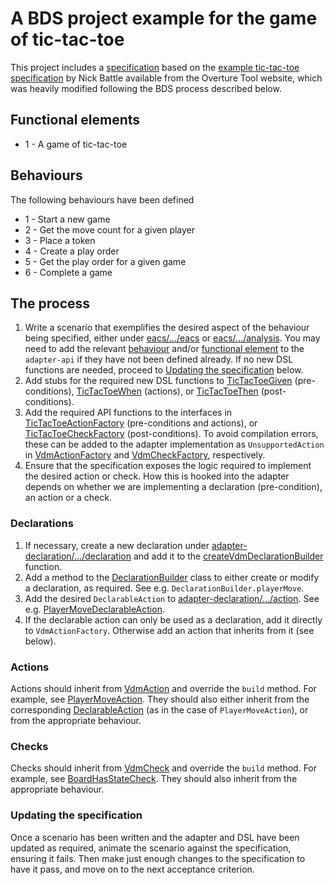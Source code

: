 # A BDS project example for the game of tic-tac-toe

This project includes a [specification](adapter-vdm/src/main/vdm/XO.vdmsl) based on
the [example tic-tac-toe specification](https://www.overturetool.org/download/examples/VDMSL/Tic-tac-toeSL/index.html)
by Nick Battle available from the Overture Tool website, which was heavily modified following the BDS process described
below.

## Functional elements

- 1 - A game of tic-tac-toe

## Behaviours

The following behaviours have been defined

- 1 - Start a new game
- 2 - Get the move count for a given player
- 3 - Place a token
- 4 - Create a play order
- 5 - Get the play order for a given game
- 6 - Complete a game

## The process

1. Write a scenario that exemplifies the desired aspect of the behaviour being specified, either under
   [eacs/.../eacs](eacs/src/test/kotlin/com/anaplan/engineering/azuki/tictactoe/eacs) or
   [eacs/.../analysis](eacs/src/test/kotlin/com/anaplan/engineering/azuki/tictactoe/analysis). You may need to add
   the relevant
   [behaviour](adapter-api/src/main/kotlin/com/anaplan/engineering/azuki/tictactoe/adapter/api/TicTacToeBehaviours.kt)
   and/or
   [functional element](adapter-api/src/main/kotlin/com/anaplan/engineering/azuki/tictactoe/adapter/api/TicTacToeFunctionalElements.kt)
   to the `adapter-api` if they have not been defined already. If no new DSL functions are needed, proceed to
   [Updating the specification](#updating-the-specification) below.
2. Add stubs for the required new DSL functions to
   [TicTacToeGiven](dsl/src/main/kotlin/com/anaplan/engineering/azuki/tictactoe/dsl/TicTacToeGiven.kt) (pre-conditions),
   [TicTacToeWhen](dsl/src/main/kotlin/com/anaplan/engineering/azuki/tictactoe/dsl/TicTacToeWhen.kt) (actions), or
   [TicTacToeThen](dsl/src/main/kotlin/com/anaplan/engineering/azuki/tictactoe/dsl/TicTacToeThen.kt) (post-conditions).
3. Add the required API functions to the interfaces in
   [TicTacToeActionFactory](adapter-api/src/main/kotlin/com/anaplan/engineering/azuki/tictactoe/adapter/api/TicTacToeActionFactory.kt)
   (pre-conditions and actions), or
   [TicTacToeCheckFactory](adapter-api/src/main/kotlin/com/anaplan/engineering/azuki/tictactoe/adapter/api/TicTacToeCheckFactory.kt)
   (post-conditions). To avoid compilation errors, these can be added to the adapter implementation as `UnsupportedAction`
   in [VdmActionFactory](adapter-vdm/src/main/kotlin/com/anaplan/engineering/azuki/tictactoe/adapter/vdm/action/VdmActionFactory.kt)
   and [VdmCheckFactory](adapter-vdm/src/main/kotlin/com/anaplan/engineering/azuki/tictactoe/adapter/vdm/check/VdmCheckFactory.kt),
   respectively.
4. Ensure that the specification exposes the logic required to implement the desired action or check. How this is hooked
   into the adapter depends on whether we are implementing a declaration (pre-condition), an action or a check.

### Declarations

1. If necessary, create a new declaration under
   [adapter-declaration/.../declaration](adapter-declaration/src/main/kotlin/com/anaplan/engineering/azuki/tictactoe/adapter/declaration/declaration)
   and add it to the
   [createVdmDeclarationBuilder](adapter-vdm/src/main/kotlin/com/anaplan/engineering/azuki/tictactoe/adapter/vdm/declaration/VdmDeclarationBuilder.kt)
   function.
2. Add a method to the
   [DeclarationBuilder](adapter-declaration/src/main/kotlin/com/anaplan/engineering/azuki/tictactoe/adapter/declaration/DeclarationBuilder.kt)
   class to either create or modify a declaration, as required. See e.g. `DeclarationBuilder.playerMove`.
3. Add the desired `DeclarableAction` to
   [adapter-declaration/.../action](adapter-declaration/src/main/kotlin/com/anaplan/engineering/azuki/tictactoe/adapter/declaration/action).
   See e.g.
   [PlayerMoveDeclarableAction](adapter-declaration/src/main/kotlin/com/anaplan/engineering/azuki/tictactoe/adapter/declaration/action/PlayerMoveDeclarableAction.kt).
4. If the declarable action can only be used as a declaration, add it directly to `VdmActionFactory`. Otherwise add an
   action that inherits from it (see below).

### Actions

Actions should inherit from [VdmAction](../azuki-vdm/src/main/kotlin/com/anaplan/engineering/azuki/vdm/VdmAction.kt) and
override the `build` method. For example, see
[PlayerMoveAction](adapter-vdm/src/main/kotlin/com/anaplan/engineering/azuki/tictactoe/adapter/vdm/action/PlayerMoveAction.kt).
They should also either inherit from the corresponding
[DeclarableAction](adapter-declaration/src/main/kotlin/com/anaplan/engineering/azuki/tictactoe/adapter/declaration/DeclarableAction.kt)
(as in the case of `PlayerMoveAction`), or from the appropriate behaviour.

### Checks

Checks should inherit from [VdmCheck](../azuki-vdm/src/main/kotlin/com/anaplan/engineering/azuki/vdm/VdmCheck.kt) and
override the `build` method. For example, see
[BoardHasStateCheck](adapter-vdm/src/main/kotlin/com/anaplan/engineering/azuki/tictactoe/adapter/vdm/check/BoardHasStateCheck.kt).
They should also inherit from the appropriate behaviour.

### Updating the specification

Once a scenario has been written and the adapter and DSL have been updated as required, animate the scenario against the
specification, ensuring it fails. Then make just enough changes to the specification to have it pass, and move on to the
next acceptance criterion.
